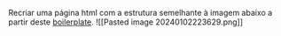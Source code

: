 Recriar uma página html com a estrutura semelhante à imagem abaixo a partir deste [boilerplate](https://github.com/Ardozia/lsd-ex-html/).
![[Pasted image 20240102223629.png]]